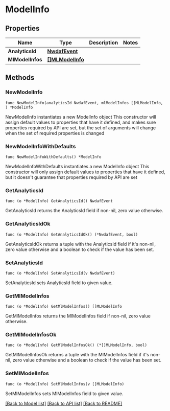 # ModelInfo

## Properties

Name | Type | Description | Notes
------------ | ------------- | ------------- | -------------
**AnalyticsId** | [**NwdafEvent**](NwdafEvent.md) |  | 
**MlModelInfos** | [**[]MLModelInfo**](MLModelInfo.md) |  | 

## Methods

### NewModelInfo

`func NewModelInfo(analyticsId NwdafEvent, mlModelInfos []MLModelInfo, ) *ModelInfo`

NewModelInfo instantiates a new ModelInfo object
This constructor will assign default values to properties that have it defined,
and makes sure properties required by API are set, but the set of arguments
will change when the set of required properties is changed

### NewModelInfoWithDefaults

`func NewModelInfoWithDefaults() *ModelInfo`

NewModelInfoWithDefaults instantiates a new ModelInfo object
This constructor will only assign default values to properties that have it defined,
but it doesn't guarantee that properties required by API are set

### GetAnalyticsId

`func (o *ModelInfo) GetAnalyticsId() NwdafEvent`

GetAnalyticsId returns the AnalyticsId field if non-nil, zero value otherwise.

### GetAnalyticsIdOk

`func (o *ModelInfo) GetAnalyticsIdOk() (*NwdafEvent, bool)`

GetAnalyticsIdOk returns a tuple with the AnalyticsId field if it's non-nil, zero value otherwise
and a boolean to check if the value has been set.

### SetAnalyticsId

`func (o *ModelInfo) SetAnalyticsId(v NwdafEvent)`

SetAnalyticsId sets AnalyticsId field to given value.


### GetMlModelInfos

`func (o *ModelInfo) GetMlModelInfos() []MLModelInfo`

GetMlModelInfos returns the MlModelInfos field if non-nil, zero value otherwise.

### GetMlModelInfosOk

`func (o *ModelInfo) GetMlModelInfosOk() (*[]MLModelInfo, bool)`

GetMlModelInfosOk returns a tuple with the MlModelInfos field if it's non-nil, zero value otherwise
and a boolean to check if the value has been set.

### SetMlModelInfos

`func (o *ModelInfo) SetMlModelInfos(v []MLModelInfo)`

SetMlModelInfos sets MlModelInfos field to given value.



[[Back to Model list]](../README.md#documentation-for-models) [[Back to API list]](../README.md#documentation-for-api-endpoints) [[Back to README]](../README.md)


